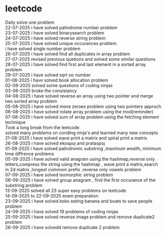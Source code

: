 # leetcode
Daily solve one problem <br/>
22-07-2025 i have solved palindrome number problem<br/>
23-07-2025 i have solved binarysearch problem<br/>
24-07-2025 i have solved reverse string problem<br/>
25-07-2025 i have solved unique occurances problem<br/>
           i have solved single number problem<br/>
26-07-2025 i have solved find all duplicates in array problem<br/>
27-07-2025 revised previous quetions and solved some similar questions<br/>
28-07-2025 i have solved find first and last element in a sorted array problem<br/>
29-07-2025 i have solved sqrt oo number <br/>
01-08-2025 i have solved book allocation problem <br/>
02-08-2025 solved some questions of coding ninjas <br/>
03-08-2025 broke the consistancy <br/>
04-08-2025 i have solved reverse an array using two pointer and merge two sorted array problem<br/>
05-08-2025 i have solved move zeroes problem using two pointers approch<br/>
06-08-2025 i have solved rotate array problem using the mod(reminder)<br/>
07-08-2025 i have solved sum of array problem using the fetching element technique<br/>
Took a long break from the leetcode<br>
solved many problems on conding ninja's and learned many new concepts <br>
21-08-2025 i have solved wave print a matrix and spiral print a matrix<br>
26-08-2025 i have solved ekospoj and prataspoj<br>
01-09-2025 i have solved palindromic substring ,maximum wealth, minimum time diffrence problems<br>
05-09-2025 i have solved valid anagram using the hashmap,reverse only letters,compress the string using the hashmap , wave print a matrix,search in 2d matrix ,longest commom prefix ,reverse only vowels problem <br>
07-09-2025 i have solved isomorphic string problem<br>
08-09-2025 i have solved group anagram , find the first occurance of the substring  problem<br>
13-09-2025 solved all 23 super easy problems on leetcode<br>
14-09-2025 to 22-09-2025 exam preparation <br>
23-09-2025 i have solved koko eating banana and boats to save people problem <br>
24-09-2025 i have solved 19 problems of coding ninjas<br>
25-09-2025 i have solved reverse image problem and remove duplicate2 problem<br>
26-09-2025 i have solvedd remove duplicate 2 problem<br>